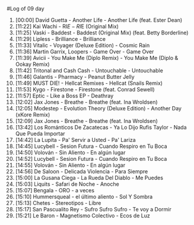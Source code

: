 #Log of 09 day

1. [00:00] David Guetta - Another Life - Another Life (feat. Ester Dean)
1. [11:22] Kai Wachi - RI$E - RI$E (Original Mix)
1. [11:25] Vaski - Baddest - Baddest (Original Mix) (feat. Betty Borderline)
1. [11:29] Lipless - Brilliance - Brilliance
1. [11:33] Vitalic - Voyager (Deluxe Edition) - Cosmic Rain
1. [11:36] Martin Garrix, Loopers - Game Over - Game Over
1. [11:39] Avicii - You Make Me (Diplo Remix) - You Make Me (Diplo & Ookay Remix)
1. [11:42] Tritonal and Cash Cash - Untouchable - Untouchable
1. [11:46] Galantis - Pharmacy - Peanut Butter Jelly
1. [11:49] MUST DIE! - Hellcat Remixes - Hellcat (Snails Remix)
1. [11:53] Kygo - Firestone - Firestone (feat. Conrad Sewell)
1. [11:57] Eptic - Like a Boss EP - Deathray
1. [12:02] Jax Jones - Breathe - Breathe (feat. Ina Wroldsen)
1. [12:05] Modestep - Evolution Theory (Deluxe Edition) - Another Day (xKore Remix)
1. [12:09] Jax Jones - Breathe - Breathe (feat. Ina Wroldsen)
1. [13:42] Los Románticos De Zacatecas - Ya Lo Dijo Rufis Taylor - Nada Que Pueda Importar
1. [14:42] La Lupita - Pa' Servir a Usted - Pa' Lariza
1. [14:45] Lucybell - Sesion Futura - Cuando Respiro en Tu Boca
1. [14:50] Volován - Sin Aliento - En algún lugar
1. [14:52] Lucybell - Sesion Futura - Cuando Respiro en Tu Boca
1. [14:55] Volován - Sin Aliento - En algún lugar
1. [14:56] De Saloon - Delicada Violencia - Para Siempre
1. [15:00] La Gusana Ciega - La Rueda Del Diablo - Me Puedes
1. [15:03] Liquits - Safari de Noche - Anoche
1. [15:07] Bengala - ORO - a veces
1. [15:10] Hummersqueal - el último aliento - Sol Y Sombra
1. [15:13] Chetes - Stereotipos - Libre
1. [15:17] San Pascualito Rey - Sufro Sufro Sufro - Te voy a Dormir
1. [15:21] Le Baron - Magnetismo Colectivo - Ecos de Luz
